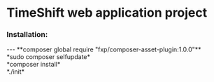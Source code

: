 TimeShift web application project
===
>
<h3>Installation:</h3>
---
**composer global require "fxp/composer-asset-plugin:1.0.0"**
<br> *sudo composer selfupdate*
<br> *composer install*
<br> *./init*
